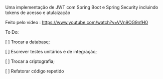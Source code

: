 Uma implementação de JWT com Spring Boot e Spring Security incluindo tokens de acesso e atulaização

Feito pelo vídeo : https://www.youtube.com/watch?v=VVn9OG9nfH0 

To Do:

[ ] Trocar a database;

[ ] Escrever testes unitários e de integração;

[ ] Trocar a criptografia;

[ ] Refatorar código repetido
